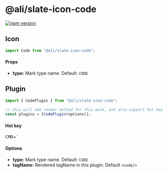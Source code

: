# @ali/slate-icon-code

[![npm version](https://badge.fury.io/js/%40canner%2Fslate-icon-code.svg)](https://badge.fury.io/js/%40canner%2Fslate-icon-code)

## Icon

```js
import Code from "@ali/slate-icon-code";
```

#### Props

* **type:** Mark type name. Default: `CODE`

## Plugin

```js
import { CodePlugin } from "@ali/slate-icon-code";

// this will add render method for this mark, and also support hot key for bold.
const plugins = [CodePlugin(options)];
```

#### Hot key

<kbd>CMD</kbd>+<kbd>`</kbd>

#### Options

* **type:** Mark type name. Default: `CODE`
* **tagName:** Rendered tagName in this plugin. Default `<code/>`
